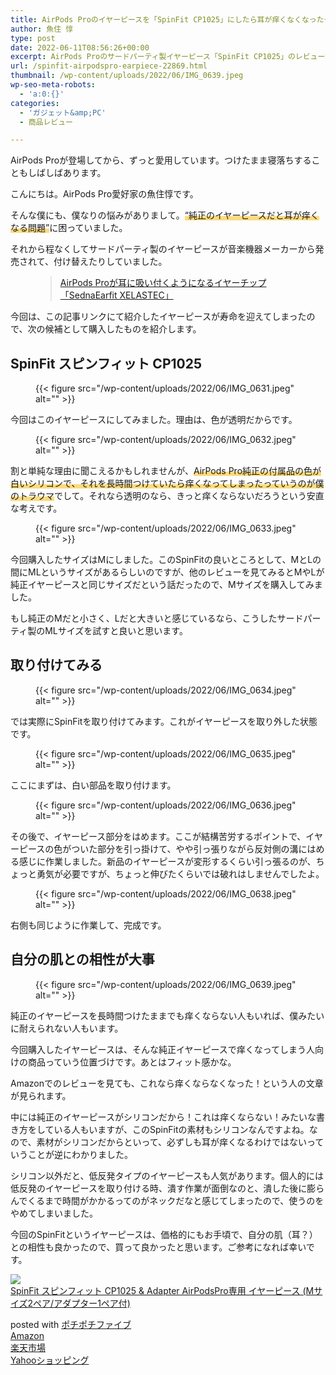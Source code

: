 ```yaml
---
title: AirPods Proのイヤーピースを「SpinFit CP1025」にしたら耳が痒くなくなったぞ
author: 魚住 惇
type: post
date: 2022-06-11T08:56:26+00:00
excerpt: AirPods Proのサードパーティ製イヤーピース「SpinFit CP1025」のレビューです
url: /spinfit-airpodspro-earpiece-22869.html
thumbnail: /wp-content/uploads/2022/06/IMG_0639.jpeg
wp-seo-meta-robots:
  - 'a:0:{}'
categories:
  - 'ガジェット&amp;PC'
  - 商品レビュー

---
```

AirPods Proが登場してから、ずっと愛用しています。つけたまま寝落ちすることもしばしばあります。

こんにちは。AirPods Pro愛好家の魚住惇です。

そんな僕にも、僕なりの悩みがありまして。<span style="background-image: linear-gradient(transparent 60%, rgba(252, 185, 0, 0.5) 60%)" class="sme-highlighter">&#8220;純正のイヤーピースだと耳が痒くなる問題&#8221;</span>に困っていました。

それから程なくしてサードパーティ製のイヤーピースが音楽機器メーカーから発売されて、付け替えたりしていました。<figure class="wp-block-embed is-type-rich is-provider-wp-oembed-blog-card wp-block-embed-wp-oembed-blog-card">

<div class="wp-block-embed__wrapper">
  <blockquote class="wp-embedded-content" data-secret="krQlZ9HAZJ">
    <a href="/sednaearfit-xelastec-for-airpods-pro-19937.html">AirPods Proが耳に吸い付くようになるイヤーチップ「SednaEarfit XELASTEC」</a>
  </blockquote>
</div></figure> 

今回は、この記事リンクにて紹介したイヤーピースが寿命を迎えてしまったので、次の候補として購入したものを紹介します。

## SpinFit スピンフィット CP1025
<figure class="wp-block-image">

{{< figure src="/wp-content/uploads/2022/06/IMG_0631.jpeg" alt="" >}} </figure> 

今回はこのイヤーピースにしてみました。理由は、色が透明だからです。
<figure class="wp-block-image">

{{< figure src="/wp-content/uploads/2022/06/IMG_0632.jpeg" alt="" >}} </figure> 

割と単純な理由に聞こえるかもしれませんが、<span style="background-image: linear-gradient(transparent 60%, rgba(252, 185, 0, 0.5) 60%)" class="sme-highlighter">AirPods Pro純正の付属品の色が白いシリコンで、それを長時間つけていたら痒くなってしまったっていうのが僕のトラウマ</span>でして。それなら透明のなら、きっと痒くならないだろうという安直な考えです。
<figure class="wp-block-image">

{{< figure src="/wp-content/uploads/2022/06/IMG_0633.jpeg" alt="" >}} </figure> 

今回購入したサイズはMにしました。このSpinFitの良いところとして、MとLの間にMLというサイズがあるらしいのですが、他のレビューを見てみるとMやLが純正イヤーピースと同じサイズだという話だったので、Mサイズを購入してみました。

もし純正のMだと小さく、Lだと大きいと感じているなら、こうしたサードパーティ製のMLサイズを試すと良いと思います。

## 取り付けてみる
<figure class="wp-block-image">

{{< figure src="/wp-content/uploads/2022/06/IMG_0634.jpeg" alt="" >}} </figure> 

では実際にSpinFitを取り付けてみます。これがイヤーピースを取り外した状態です。
<figure class="wp-block-image">

{{< figure src="/wp-content/uploads/2022/06/IMG_0635.jpeg" alt="" >}} </figure> 

ここにまずは、白い部品を取り付けます。
<figure class="wp-block-image">

{{< figure src="/wp-content/uploads/2022/06/IMG_0636.jpeg" alt="" >}} </figure> 

その後で、イヤーピース部分をはめます。ここが結構苦労するポイントで、イヤーピースの色がついた部分を引っ掛けて、やや引っ張りながら反対側の溝にはめる感じに作業しました。新品のイヤーピースが変形するくらい引っ張るのが、ちょっと勇気が必要ですが、ちょっと伸びたくらいでは破れはしませんでしたよ。
<figure class="wp-block-image">

{{< figure src="/wp-content/uploads/2022/06/IMG_0638.jpeg" alt="" >}} </figure> 

右側も同じように作業して、完成です。

## 自分の肌との相性が大事
<figure class="wp-block-image">

{{< figure src="/wp-content/uploads/2022/06/IMG_0639.jpeg" alt="" >}} </figure> 

純正のイヤーピースを長時間つけたままでも痒くならない人もいれば、僕みたいに耐えられない人もいます。

今回購入したイヤーピースは、そんな純正イヤーピースで痒くなってしまう人向けの商品っていう位置づけです。あとはフィット感かな。

Amazonでのレビューを見ても、これなら痒くならなくなった！という人の文章が見られます。

中には純正のイヤーピースがシリコンだから！これは痒くならない！みたいな書き方をしている人もいますが、このSpinFitの素材もシリコンなんですよね。なので、素材がシリコンだからといって、必ずしも耳が痒くなるわけではないっていうことが逆にわかりました。

シリコン以外だと、低反発タイプのイヤーピースも人気があります。個人的には低反発のイヤーピースを取り付ける時、潰す作業が面倒なのと、潰した後に膨らんでくるまで時間がかかるってのがネックだなと感じてしまったので、使うのをやめてしまいました。

今回のSpinFitというイヤーピースは、価格的にもお手頃で、自分の肌（耳？）との相性も良かったので、買って良かったと思います。ご参考になれば幸いです。

<div class="cstmreba">
  <div class="kaerebalink-box">
    <div class="kaerebalink-image">
      <a href="https://www.amazon.co.jp/dp/B08CDLX2CJ?tag=jun3010me-22&#038;linkCode=ogi&#038;th=1&#038;psc=1" target="_blank" rel="noopener"><img decoding="async" src="https://m.media-amazon.com/images/I/31z5z6UpdXL._SL160_.jpg" style="border: none;" /></a>
    </div>
    <div class="kaerebalink-info">
      <div class="kaerebalink-name">
        <a href="https://www.amazon.co.jp/dp/B08CDLX2CJ?tag=jun3010me-22&#038;linkCode=ogi&#038;th=1&#038;psc=1" target="_blank" rel="noopener">SpinFit スピンフィット CP1025 & Adapter AirPodsPro専用 イヤーピース (Mサイズ2ペア/アダプター1ペア付)</a></p>
        <div class="kaerebalink-powered-date">
          posted with <a href="http://192.168.11.200:8000/pochipochi5.php" rel="nofollow noopener" target="_blank">ポチポチファイブ</a>
        </div>
      </div>
      <div class="kaerebalink-link1">
        <div class="shoplinkamazon">
          <a href="https://www.amazon.co.jp/gp/search?keywords=SpinFit スピンフィット CP1025 &#038;tag=jun3010me-22" target="_blank" rel="noopener">Amazon</a>
        </div>
        <div class="shoplinkrakuten">
          <a href="https://hb.afl.rakuten.co.jp/hgc/10ef1d94.c90f9829.10ef1d95.53606a39/?pc=https%3A%2F%2Fsearch.rakuten.co.jp%2Fsearch%2Fmall%2FSpinFit スピンフィット CP1025 %2F-%2Ff.1-p.1-s.1-sf.0-st.A-v.2%3Fx%3D0%26scid%3Daf_ich_link_urltxt%26m%3Dhttp%3A%2F%2Fm.rakuten.co.jp%2F" target="_blank" rel="noopener">楽天市場</a>
        </div>
        <div class="shoplinkyahoo">
          <a href="https://ck.jp.ap.valuecommerce.com/servlet/referral?sid=3040825&pid=884909937&vc_url=http%3A%2F%2Fsearch.shopping.yahoo.co.jp%2Fsearch%3Fp%3DSpinFit スピンフィット CP1025 "vcptn=kaereba" target="_blank" >Yahooショッピング<img decoding="async" loading="lazy" src="//ad.jp.ap.valuecommerce.com/servlet/gifbanner?sid=3040825&#038;pid=884909937" height="1" width="1" border="0" /></a>
        </div>
      </div>
    </div>
    <div class="booklink-footer">
    </div>
  </div>
</div>